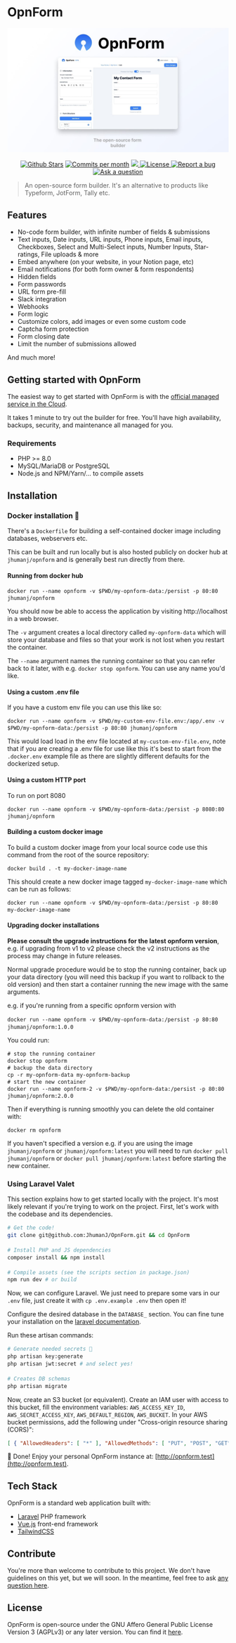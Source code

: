 # OpnForm

<p align="center">
<img src="https://github.com/JhumanJ/OpnForm/blob/main/public/img/social-preview.jpg?raw=true">
</p>


<p align="center">
<a href="https://github.com/JhumanJ/OpnForm/stargazers"><img src="https://img.shields.io/github/stars/JhumanJ/OpnForm" alt="Github Stars"></a>
</a>
<a href="https://github.com/JhumanJ/OpnForm/pulse"><img src="https://img.shields.io/github/commit-activity/m/JhumanJ/OpnForm" alt="Commits per month"></a>
<a href="https://hub.docker.com/r/jhumanj/opnform">
<img src="https://img.shields.io/docker/pulls/jhumanj/opnform">
</a>
<a href="https://github.com/JhumanJ/OpnForm/blob/main/LICENSE"><img src="https://img.shields.io/badge/license-AGPLv3-purple" alt="License">
<a href="https://github.com/JhumanJ/OpnForm/issues/new"><img src="https://img.shields.io/badge/Report a bug-Github-%231F80C0" alt="Report a bug"></a>
<a href="https://github.com/JhumanJ/OpnForm/discussions/new?category=q-a"><img src="https://img.shields.io/badge/Ask a question-Github-%231F80C0" alt="Ask a question"></a>
</p>

> An open-source form builder. It's an alternative to products like Typeform, JotForm, Tally etc.

## Features

- No-code form builder, with infinite number of fields & submissions
- Text inputs, Date inputs, URL inputs, Phone inputs, Email inputs, Checkboxes, Select and Multi-Select inputs, Number Inputs, Star-ratings, File uploads & more 
- Embed anywhere (on your website, in your Notion page, etc)
- Email notifications (for both form owner & form respondents)
- Hidden fields
- Form passwords
- URL form pre-fill
- Slack integration
- Webhooks
- Form logic
- Customize colors, add images or even some custom code
- Captcha form protection
- Form closing date
- Limit the number of submissions allowed

And much more!

## Getting started with OpnForm

The easiest way to get started with OpnForm is with the [official managed service in the Cloud](https://opnform.com/).

It takes 1 minute to try out the builder for free. You'll have high availability, backups, security, and maintenance all managed for you.

### Requirements

- PHP >= 8.0
- MySQL/MariaDB or PostgreSQL
- Node.js and NPM/Yarn/... to compile assets

## Installation


### Docker installation 🐳

There's a `Dockerfile` for building a self-contained docker image including databases, webservers etc.

This can be built and run locally but is also hosted publicly on docker hub at `jhumanj/opnform` and is generally best run directly from there.

#### Running from docker hub

```
docker run --name opnform -v $PWD/my-opnform-data:/persist -p 80:80 jhumanj/opnform
```

You should now be able to access the application by visiting  http://localhost in a web browser.

The `-v` argument creates a local directory called `my-opnform-data` which will store your database and files so that your work is not lost when you restart the container.

The `--name` argument names the running container so that you can refer back to it later, with e.g. `docker stop opnform`.  You can use any name you'd like.


#### Using a custom .env file

If you have a custom env file you can use this like so:

```
docker run --name opnform -v $PWD/my-custom-env-file.env:/app/.env -v $PWD/my-opnform-data:/persist -p 80:80 jhumanj/opnform
```

This would load load in the env file located at `my-custom-env-file.env`, note that if you are creating a .env file for use like this it's best to start from the `.docker.env` example file as there are slightly different defaults for the dockerized setup.

#### Using a custom HTTP port

To run on port 8080

```
docker run --name opnform -v $PWD/my-opnform-data:/persist -p 8080:80 jhumanj/opnform
```

#### Building a custom docker image

To build a custom docker image from your local source code use this command from the root of the source repository:

```
docker build . -t my-docker-image-name
```

This should create a new docker image tagged `my-docker-image-name` which can be run as follows:

```
docker run --name opnform -v $PWD/my-opnform-data:/persist -p 80:80 my-docker-image-name

```

#### Upgrading docker installations

**Please consult the upgrade instructions for the latest opnform version**, e.g. if upgrading from v1 to v2 please check the v2 instructions as the process may change in future releases.

Normal upgrade procedure would be to stop the running container, back up your data directory (you will need this backup if you want to rollback to the old version) and then start a container running the new image with the same arguments.

e.g. if you're running from a specific opnform version with 

```docker run --name opnform -v $PWD/my-opnform-data:/persist -p 80:80 jhumanj/opnform:1.0.0```

You could run:

```
# stop the running container
docker stop opnform
# backup the data directory
cp -r my-opnform-data my-opnform-backup
# start the new container
docker run --name opnform-2 -v $PWD/my-opnform-data:/persist -p 80:80 jhumanj/opnform:2.0.0
```

Then if everything is running smoothly you can delete the old container with:
```
docker rm opnform
```

If you haven't specified a version e.g. if you are using the image `jhumanj/opnform` or `jhumanj/opnform:latest` you will need to run `docker pull jhumanj/opnform` or `docker pull jhumanj/opnform:latest` before starting the new container.


### Using Laravel Valet
This section explains how to get started locally with the project. It's most likely relevant if you're trying to work on the project.
First, let's work with the codebase and its dependencies.

```bash
# Get the code!
git clone git@github.com:JhumanJ/OpnForm.git && cd OpnForm

# Install PHP and JS dependencies
composer install && npm install

# Compile assets (see the scripts section in package.json)
npm run dev # or build
```

Now, we can configure Laravel. We just need to prepare some vars in our `.env` file, just create it with `cp .env.example .env` then open it!

Configure the desired database in the `DATABASE_` section. You can fine tune your installation on the [laravel documentation](https://laravel.com/docs/9.x).

Run these artisan commands:

```bash
# Generate needed secrets 🙈
php artisan key:generate
php artisan jwt:secret # and select yes!

# Creates DB schemas
php artisan migrate
```
Now, create an S3 bucket (or equivalent). Create an IAM user with access to this bucket, fill the environment variables: `AWS_ACCESS_KEY_ID`, `AWS_SECRET_ACCESS_KEY`, `AWS_DEFAULT_REGION`, `AWS_BUCKET`. In your AWS bucket permissions, add the following under "Cross-origin resource sharing (CORS)": 
```json
[ { "AllowedHeaders": [ "*" ], "AllowedMethods": [ "PUT", "POST", "GET", "DELETE" ], "AllowedOrigins": [ "*" ], "ExposeHeaders": [] } ]
```

🎉 Done! Enjoy your personal OpnForm instance at: [http://opnform.test](http://opnform.test).

## Tech Stack

OpnForm is a standard web application built with:
- [Laravel](https://laravel.com/) PHP framework
- [Vue.js](https://vuejs.org/) front-end framework
- [TailwindCSS](https://tailwindcss.com/)

## Contribute
You're more than welcome to contribute to this project. We don't have guidelines on this yet, but we will soon. In the meantime, feel free to ask [any question here](https://github.com/JhumanJ/OpnForm/discussions).

## License
OpnForm is open-source under the GNU Affero General Public License Version 3 (AGPLv3) or any later version. You can find it [here](https://github.com/JhumanJ/OpnForm/blob/main/LICENSE).

